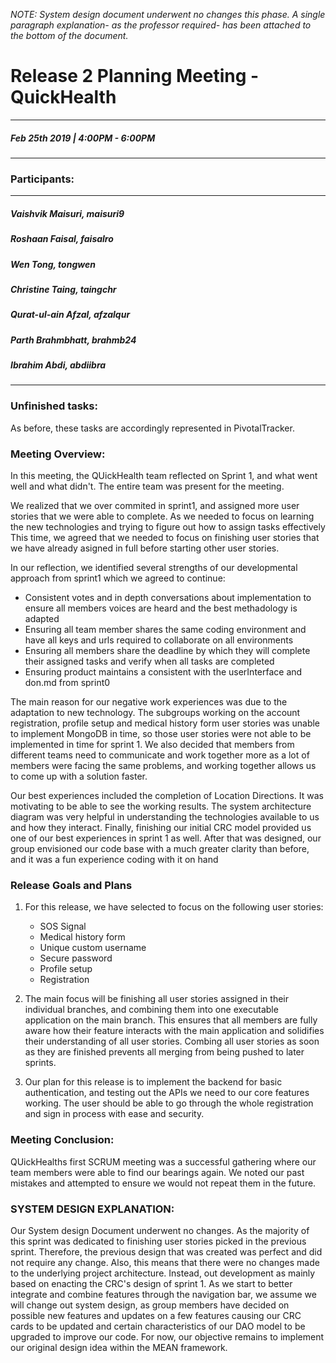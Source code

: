 *NOTE: System design document underwent no changes this phase. A single paragraph explanation- as the professor required- has been attached to the bottom of the document.*

# Release 2 Planning Meeting - QuickHealth
---
##### Feb 25th 2019 | 4:00PM - 6:00PM
***
### Participants:
***
##### Vaishvik Maisuri, maisuri9
##### Roshaan Faisal, faisalro
##### Wen Tong, tongwen
##### Christine Taing, taingchr
##### Qurat-ul-ain Afzal, afzalqur
##### Parth Brahmbhatt, brahmb24 
##### Ibrahim Abdi, abdiibra
***

### Unfinished tasks:


As before, these tasks are accordingly represented in PivotalTracker. 

### Meeting Overview:

In this meeting, the QUickHealth team reflected on Sprint 1, and what went well and what didn't. The entire team was present for the meeting.

We realized that we over commited in sprint1, and assigned more user stories that we were able to complete. As we needed to focus on learning the new technologies and trying to figure out how to assign tasks effectively
This time, we agreed that we needed to focus on finishing user stories that we have already asigned in full before starting other user stories.

In our reflection, we identified several strengths of our developmental approach from sprint1 which we agreed to continue:
- Consistent votes and in depth conversations about implementation to ensure all members voices are heard and the best methadology is adapted
- Ensuring all team member shares the same coding environment and have all keys and urls required to collaborate on all environments
- Ensuring all members share the deadline by which they will complete their assigned tasks and verify when all tasks are completed
- Ensuring product maintains a consistent with the userInterface and don.md from sprint0

The main reason for our negative work experiences was due to the adaptation to new technology. The subgroups working on the account registration, profile setup and medical history form user stories was unable to implement MongoDB in time, so those user stories were not able to be implemented in time for sprint 1.
We also decided that members from different teams need to communicate and work together more as a lot of members were facing the same problems, and working together allows us to come up with a solution faster.

Our best experiences included the completion of Location Directions. It was motivating to be able to see the working results. The system architecture diagram was very helpful in understanding the technologies available to us and how they interact. Finally, finishing our initial CRC model provided us one of our best experiences in sprint 1 as well. After that was designed, our group envisioned our code base with a much greater clarity than before, and it was a fun experience coding with it on hand

### Release Goals and Plans 
1. For this release, we have selected to focus on the following user stories: 
	- SOS Signal 
	- Medical history form
	- Unique custom username 
	- Secure password 
	- Profile setup
	- Registration

2. The main focus will be finishing all user stories assigned in their individual branches, and combining them into one executable application on the main branch. This ensures that all members are fully aware how their feature interacts with the main application and solidifies their understanding of all user stories. Combing all user stories as soon as they are finished prevents all merging from being pushed to later sprints.

3. Our plan for this release is to implement the backend for basic authentication, and testing out the APIs we need to our core features working. The user should be able to go through the whole registration and sign in process with ease and security.


### Meeting Conclusion:
QUickHealths first SCRUM meeting was a successful gathering where our team members were able to find our bearings again. We noted our past mistakes and attempted to ensure we would not repeat them in the future. 

### SYSTEM DESIGN EXPLANATION:

Our System design Document underwent no changes. 
As the majority of this sprint was dedicated to finishing user stories picked in the previous sprint. 
Therefore, the previous design that was created was perfect and did not require any change. 
Also, this means that there were no changes made to the underlying project architecture. Instead, out development as mainly based on enacting the CRC's design of sprint 1. 
As we start to better integrate and combine features through the navigation bar, we assume we will change out system design, as group members have decided on possible new features and updates on a few features causing our CRC cards to be updated and certain characteristics of our DAO model to be upgraded to improve our code. For now, our objective remains to implement our original design idea within the MEAN framework.









